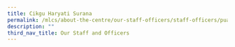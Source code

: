 ```yaml
---
title: Cikgu Haryati Surana
permalink: /mlcs/about-the-centre/our-staff-officers/staff-officers/puan-haryati-surana/
description: ""
third_nav_title: Our Staff and Officers
---
```


